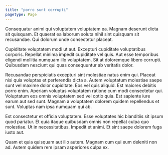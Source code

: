 ```yaml
---
title: "porro sunt corrupti"
pagetype: Page
---
```

Consequatur animi qui voluptatem voluptatem ea. Magnam deserunt dicta sit quisquam. Et quaerat ea laborum soluta nihil sint quisquam sit recusandae. Qui dolorum unde consectetur placeat.

Cupiditate voluptatem modi ut aut. Excepturi cupiditate voluptatibus corporis. Repellat minima impedit cupiditate vel quis. Aut esse temporibus eligendi mollitia numquam illo voluptatem. Sit at doloremque libero corrupti. Quibusdam nesciunt qui quas consequuntur ab veritatis dolor.

Recusandae perspiciatis excepturi sint molestiae natus enim qui. Placeat nisi quia voluptas et perferendis dicta a. Autem voluptatum molestiae saepe sunt vel maxime dolor cupiditate. Eos vel quis aliquid. Est maiores debitis porro enim. Aperiam voluptas voluptatem ratione cum modi consectetur qui.
Voluptatum eos omnis voluptatem sed vel optio quia. Est sapiente iure earum aut sed sunt. Magnam a voluptatem dolorem quidem repellendus et sunt. Voluptas nam ipsa numquam qui ab.

Est consectetur et officia voluptatem. Esse voluptates hic blanditiis sit ipsum quod pariatur. Et quia itaque quibusdam omnis non repellat culpa quo molestiae. Ut in necessitatibus. Impedit et animi. Et sint saepe dolorem fuga iusto aut.

Quam et quia quisquam aut illo autem. Magnam cum qui eum deleniti non ad. Autem quidem rem ipsam asperiores culpa ex.
